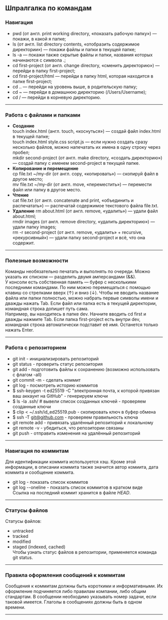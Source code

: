 ## Шпралгалка по командам
### Навигация<br>
- pwd (от англ. print working directory, «показать рабочую папку») — покажи, в какой я папке;<br>
- ls (от англ. list directory contents, «отобразить содержимое директории») — покажи файлы и папки в текущей папке;<br>
- ls -a — покажи также скрытые файлы и папки, названия которых начинаются с символа .;<br>
- cd first-project (от англ. change directory, «сменить директорию») — перейди в папку first-project;<br>
- cd first-project/html — перейди в папку html, которая находится в папке first-project;<br>
- cd .. — перейди на уровень выше, в родительскую папку;<br>
- cd ~ — перейди в домашнюю директорию (/Users/Username);<br>
- cd / — перейди в корневую директорию.<br>
___
### Работа с файлами и папками<br>
- **Создание**<br>
touch index.html (англ. touch, «коснуться») — создай файл index.html в текущей папке;<br>
touch index.html style.css script.js — если нужно создать сразу несколько файлов, можно напечатать их имена в одну строку через пробел;<br>
mkdir second-project (от англ. make directory, «создать директорию») — создай папку с именем second-project в текущей папке.<br>
- **Копирование и перемещение**<br>
cp file.txt ~/my-dir (от англ. copy, «копировать») — скопируй файл в другое место;<br>
mv file.txt ~/my-dir (от англ. move, «переместить») — перемести файл или папку в другое место.<br>
- **Чтение**<br>
cat file.txt (от англ. concatenate and print, «объединить и распечатать») — распечатай содержимое текстового файла file.txt.<br>
- **Удаление**
rm about.html (от англ. remove, «удалить») — удали файл about.html;<br>
rmdir images (от англ. remove directory, «удалить директорию») — удали папку images;<br>
rm -r second-project (от англ. remove, «удалить» + recursive, «рекурсивный») — удали папку second-project и всё, что она содержит.<br>
___
### Полезные возможности
Команды необязательно печатать и выполнять по очереди. Можно указать их списком — разделить двумя амперсандами (&&).<br>
У консоли есть собственная память — буфер с несколькими последними командами. По ним можно перемещаться с помощью клавиш со стрелками вверх (↑) и вниз (↓).
Чтобы не вводить название файла или папки полностью, можно набрать первые символы имени и дважды нажать Tab. Если файл или папка есть в текущей директории, командная строка допишет путь сама.<br>
Например, вы находитесь в папке dev. Начните вводить cd first и дважды нажмите Tab. Если папка first-project есть внутри dev, командная строка автоматически подставит её имя. Останется только нажать Enter.<br>
___
### Работа с репозиторием
- git init - инициализировать репозиторий <br>
- git status - проверить статус репозитория <br>
- git add - подготовить файлы к сохранению (возможно использовать с флагом -all) <br>
- git commit -m - сделать коммит <br>
- git log - посмотреть историю коммитов <br>
- $ ssh-keygen -t ed25519 -C "электронная почта, к которой привязан ваш аккаунт на GitHub" - генерируем ключи <br>
- $ ls -la .ssh/ # вывели список созданных ключей - проверяем созданные ключи <br>
- $ clip < ~/.ssh/id_ed25519.pub - скопировать ключ в буфер обмена <br>
- $ ssh -T git@github.com - проверяем правильность ключа<br>
- git remote add - привязать удалённый репозиторий к локальному<br>
- git remote -v - убедиться, что репозитории связаны<br>
- git push - отправить изменения на удалённый репозиторий <br>
___

### Навигация по коммитам
Для идентификации коммита используется хэш.
Кроме этой информации, в описании коммита также значится автор комиита, дата коммита и сообщение коммита.
- git log - показать список коммитов <br>
- git log --oneline - показать список коммитов в кратком виде <br>
Ссылка на последний коммит хранится в файлe _HEAD_.
___

### Статусы файлов
Статусы файлов: 
- untracked<br>
- tracked<br>
- modified<br>
- staged (indexed, cached)<br>
Чтобы узнать статус файлов в репозитории, применяется команда git status.
___

### Правила оформления сообщений к коммитам
Сообщения к коммитам должны быть короткими и информативными. Их оформление подчиняется либо правилам компании, либо общим стандартам.
В сообщении необходимо указывать номер задачи, если таковой имеется. Глаголы в сообщениях должны быть в одном времени.
___